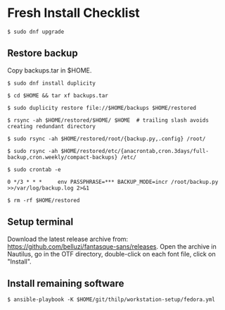 # Fresh Install Checklist

    $ sudo dnf upgrade

## Restore backup

Copy backups.tar in $HOME.

    $ sudo dnf install duplicity

    $ cd $HOME && tar xf backups.tar

    $ sudo duplicity restore file://$HOME/backups $HOME/restored

    $ rsync -ah $HOME/restored/$HOME/ $HOME  # trailing slash avoids creating redundant directory

    $ sudo rsync -ah $HOME/restored/root/{backup.py,.config} /root/

    $ sudo rsync -ah $HOME/restored/etc/{anacrontab,cron.3days/full-backup,cron.weekly/compact-backups} /etc/

    $ sudo crontab -e

    0 */3 * * *     env PASSPHRASE=*** BACKUP_MODE=incr /root/backup.py >>/var/log/backup.log 2>&1

    $ rm -rf $HOME/restored

## Setup terminal

Download the latest release archive from:
https://github.com/belluzj/fantasque-sans/releases.
Open the archive in Nautilus, go in the OTF directory, double-click on each
font file, click on "Install".

## Install remaining software

    $ ansible-playbook -K $HOME/git/thilp/workstation-setup/fedora.yml 
